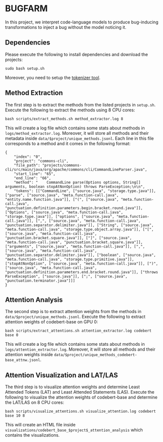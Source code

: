 # BUGFARM
In this project, we interpret code-language models to produce bug-inducing transformations to inject a bug without the model noticing it.

## Dependencies
Please execute the following to install dependencies and download the projects:

`sudo bash setup.sh`

Moreover, you need to setup the [tokenizer tool](https://github.com/devreplay/source-code-tokenizer).

## Method Extraction
The first step is to extract the methods from the listed projects in `setup.sh`. Execute the following to extract the methods using 8 CPU cores:

`bash scripts/extract_methods.sh method_extractor.log 8`

This will create a log file which contains some stats about methods in `logs/method_extractor.log`. Moreover, it will store all methods and their metadata inside `data/$project/unique_methods.jsonl`. Each line in this file corresponds to a method and it comes in the following format:

```
{
    "index": "0", 
    "project": "commons-cli", 
    "file_path": "projects/commons-cli/src/main/java/org/apache/commons/cli/CommandLineParser.java", 
    "start_line": "65", 
    "end_line": "66", 
    "method": "    CommandLine parse(Options options, String[] arguments, boolean stopAtNonOption) throws ParseException;\n\n", 
    "tokens": [["CommandLine", ["source.java", "storage.type.java"]], ["parse", ["source.java", "meta.function-call.java", "entity.name.function.java"]], ["(", ["source.java", "meta.function-call.java", "punctuation.definition.parameters.begin.bracket.round.java"]], ["Options", ["source.java", "meta.function-call.java", "storage.type.java"]], ["options", ["source.java", "meta.function-call.java"]], [",", ["source.java", "meta.function-call.java", "punctuation.separator.delimiter.java"]], ["String", ["source.java", "meta.function-call.java", "storage.type.object.array.java"]], ["[", ["source.java", "meta.function-call.java", "punctuation.bracket.square.java"]], ["]", ["source.java", "meta.function-call.java", "punctuation.bracket.square.java"]], ["arguments", ["source.java", "meta.function-call.java"]], [",", ["source.java", "meta.function-call.java", "punctuation.separator.delimiter.java"]], ["boolean", ["source.java", "meta.function-call.java", "storage.type.primitive.java"]], ["stopAtNonOption", ["source.java", "meta.function-call.java"]], [")", ["source.java", "meta.function-call.java", "punctuation.definition.parameters.end.bracket.round.java"]], ["throws ParseException", ["source.java"]], [";", ["source.java", "punctuation.terminator.java"]]]
}
```

## Attention Analysis
The second step is to extract attention weights from the methods in `data/$project/unique_methods.jsonl`. Execute the following to extract attention weights of codebert-base on GPU 0:

`bash scripts/extract_attentions.sh attention_extractor.log codebert base 0`

This will create a log file which contains some stats about methods in `logs/attention_extractor.log`. Moreover, it will store all methods and their attention weights inside `data/$project/unique_methods_codebert-base_attnw.jsonl`.

## Attention Visualization and LAT/LAS
The third step is to visualize attention weights and determine Least Attended Tokens (LAT) and Least Attended Statements (LAS). Execute the following to visualize the attention weights of codebert-base and determine the LAT/LAS on 8 CPU cores:

`bash scripts/visualize_attentions.sh visualize_attention.log codebert base 10 8`

This will create an HTML file inside `visualizations/codebert_base_$project$_attention_analysis` which contains the visualizations.
